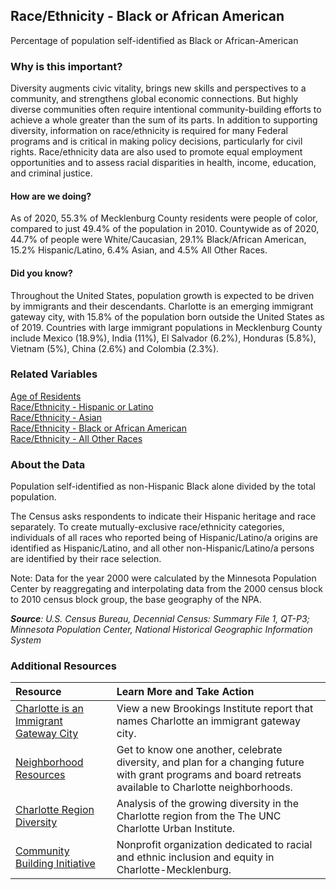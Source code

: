 ## Race/Ethnicity - Black or African American
Percentage of population self-identified as Black or African-American

### Why is this important?
Diversity augments civic vitality, brings new skills and perspectives to a community, and strengthens global economic connections. But highly diverse communities often require intentional community-building efforts to achieve a whole greater than the sum of its parts. In addition to supporting diversity, information on race/ethnicity is required for many Federal programs and is critical in making policy decisions, particularly for civil rights. Race/ethnicity data are also used to promote equal employment opportunities and to assess racial disparities in health, income, education, and criminal justice.

#### How are we doing?
As of 2020, 55.3% of Mecklenburg County residents were people of color, compared to just 49.4% of the population in 2010. Countywide as of 2020, 44.7% of people were White/Caucasian, 29.1% Black/African American, 15.2% Hispanic/Latino, 6.4% Asian, and 4.5% All Other Races.

#### Did you know?
Throughout the United States, population growth is expected to be driven by immigrants and their descendants. Charlotte is an emerging immigrant gateway city, with 15.8% of the population born outside the United States as of 2019. Countries with large immigrant populations in Mecklenburg County include Mexico (18.9%), India (11%), El Salvador (6.2%), Honduras (5.8%), Vietnam (5%),  China (2.6%) and Colombia (2.3%).

### Related Variables
<a href="javascript:void(0)" onclick="model.metricId = 'm2'">Age of Residents</a>  
<a href="javascript:void(0)" onclick="model.metricId = 'm18'">Race/Ethnicity - Hispanic or Latino</a>  
<a href="javascript:void(0)" onclick="model.metricId = 'm16'">Race/Ethnicity - Asian</a>  
<a href="javascript:void(0)" onclick="model.metricId = 'm15'">Race/Ethnicity - Black or African American</a>  
<a href="javascript:void(0)" onclick="model.metricId = 'm17'">Race/Ethnicity - All Other Races</a>   

### About the Data
Population self-identified as non-Hispanic Black alone divided by the total population. 

The Census asks respondents to indicate their Hispanic heritage and race separately. To create mutually-exclusive race/ethnicity categories, individuals of all races who reported being of Hispanic/Latino/a origins are identified as Hispanic/Latino, and all other non-Hispanic/Latino/a persons are identified by their race selection. 

Note: Data for the year 2000 were calculated by the Minnesota Population Center by reaggregating and interpolating data from the 2000 census block to 2010 census block group, the base geography of the NPA.

_**Source**: U.S. Census Bureau, Decennial Census: Summary File 1, QT-P3; Minnesota Population Center, National Historical Geographic Information System_

### Additional Resources
|Resource | Learn More and Take Action | 
|:--- | :--- |
|[Charlotte is an Immigrant Gateway City](http://www.brookings.edu/research/papers/2015/12/01-metropolitan-immigrant-gateways-revisited-singer)| View a new Brookings Institute report that names Charlotte an immigrant gateway city.
|[Neighborhood Resources](https://www.charlottenc.gov/Streets-and-Neighborhoods/Get-Involved)| Get to know one another, celebrate diversity, and plan for a changing future with grant programs and board retreats available to Charlotte neighborhoods.
|[Charlotte Region Diversity](https://ui.uncc.edu/story/latino-population-nc-sc-charlotte-region-acs)|Analysis of the growing diversity in the Charlotte region from the The UNC Charlotte Urban Institute.
|[Community Building Initiative](http://cbicharlotte.org/)|Nonprofit organization dedicated to racial and ethnic inclusion and equity in Charlotte-Mecklenburg.
